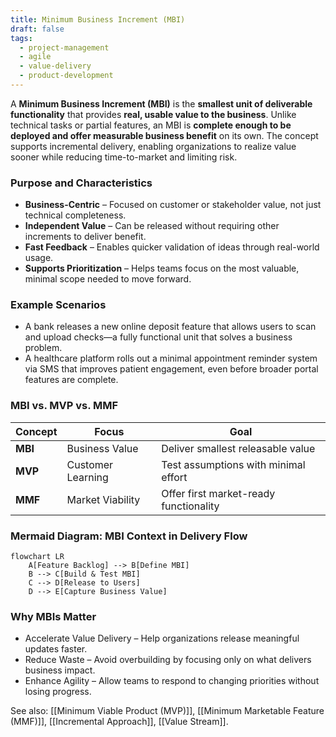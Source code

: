```yaml
---
title: Minimum Business Increment (MBI)  
draft: false  
tags:  
  - project-management  
  - agile  
  - value-delivery  
  - product-development  
---
```


A **Minimum Business Increment (MBI)** is the **smallest unit of deliverable functionality** that provides **real, usable value to the business**. Unlike technical tasks or partial features, an MBI is **complete enough to be deployed and offer measurable business benefit** on its own. The concept supports incremental delivery, enabling organizations to realize value sooner while reducing time-to-market and limiting risk.

### **Purpose and Characteristics**
- **Business-Centric** – Focused on customer or stakeholder value, not just technical completeness.
- **Independent Value** – Can be released without requiring other increments to deliver benefit.
- **Fast Feedback** – Enables quicker validation of ideas through real-world usage.
- **Supports Prioritization** – Helps teams focus on the most valuable, minimal scope needed to move forward.

### **Example Scenarios**
- A bank releases a new online deposit feature that allows users to scan and upload checks—a fully functional unit that solves a business problem.
- A healthcare platform rolls out a minimal appointment reminder system via SMS that improves patient engagement, even before broader portal features are complete.

### **MBI vs. MVP vs. MMF**
| Concept | Focus              | Goal                                |
|--------|--------------------|-------------------------------------|
| **MBI** | Business Value     | Deliver smallest releasable value   |
| **MVP** | Customer Learning  | Test assumptions with minimal effort|
| **MMF** | Market Viability   | Offer first market-ready functionality|

### **Mermaid Diagram: MBI Context in Delivery Flow**
```mermaid
flowchart LR
    A[Feature Backlog] --> B[Define MBI]
    B --> C[Build & Test MBI]
    C --> D[Release to Users]
    D --> E[Capture Business Value]
```

### Why MBIs Matter

- Accelerate Value Delivery – Help organizations release meaningful updates faster.
- Reduce Waste – Avoid overbuilding by focusing only on what delivers business impact.
- Enhance Agility – Allow teams to respond to changing priorities without losing progress.

See also: [[Minimum Viable Product (MVP)]], [[Minimum Marketable Feature (MMF)]], [[Incremental Approach]], [[Value Stream]].
